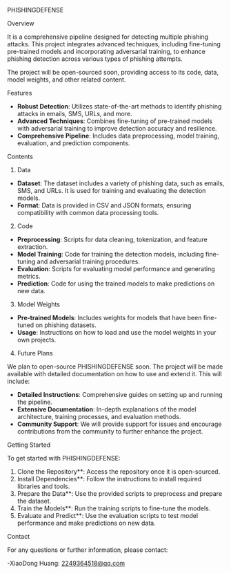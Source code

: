 PHISHINGDEFENSE

Overview

It is a comprehensive pipeline designed for detecting multiple phishing attacks. This project integrates advanced techniques, including fine-tuning pre-trained models and incorporating adversarial training, to enhance phishing detection across various types of phishing attempts.

The project will be open-sourced soon, providing access to its code, data, model weights, and other related content.

Features

- **Robust Detection**: Utilizes state-of-the-art methods to identify phishing attacks in emails, SMS, URLs, and more.
- **Advanced Techniques**: Combines fine-tuning of pre-trained models with adversarial training to improve detection accuracy and resilience.
- **Comprehensive Pipeline**: Includes data preprocessing, model training, evaluation, and prediction components.

Contents

1. Data

- **Dataset**: The dataset includes a variety of phishing data, such as emails, SMS, and URLs. It is used for training and evaluating the detection models.
- **Format**: Data is provided in CSV and JSON formats, ensuring compatibility with common data processing tools.

2. Code

- **Preprocessing**: Scripts for data cleaning, tokenization, and feature extraction.
- **Model Training**: Code for training the detection models, including fine-tuning and adversarial training procedures.
- **Evaluation**: Scripts for evaluating model performance and generating metrics.
- **Prediction**: Code for using the trained models to make predictions on new data.

3. Model Weights

- **Pre-trained Models**: Includes weights for models that have been fine-tuned on phishing datasets.
- **Usage**: Instructions on how to load and use the model weights in your own projects.

4. Future Plans

We plan to open-source PHISHINGDEFENSE soon. The project will be made available with detailed documentation on how to use and extend it. This will include:

- **Detailed Instructions**: Comprehensive guides on setting up and running the pipeline.
- **Extensive Documentation**: In-depth explanations of the model architecture, training processes, and evaluation methods.
- **Community Support**: We will provide support for issues and encourage contributions from the community to further enhance the project.

Getting Started

To get started with PHISHINGDEFENSE:

1. Clone the Repository**: Access the repository once it is open-sourced.
2. Install Dependencies**: Follow the instructions to install required libraries and tools.
3. Prepare the Data**: Use the provided scripts to preprocess and prepare the dataset.
4. Train the Models**: Run the training scripts to fine-tune the models.
5. Evaluate and Predict**: Use the evaluation scripts to test model performance and make predictions on new data.

Contact

For any questions or further information, please contact:

-XiaoDong Huang: 2249364518@qq.com
